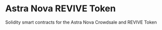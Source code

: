
Astra Nova REVIVE Token
=======================

Solidity smart contracts for the Astra Nova Crowdsale and REVIVE Token